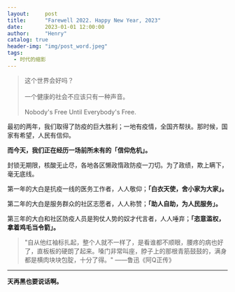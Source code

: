 ```yaml
---
layout:     post
title:      "Farewell 2022. Happy New Year, 2023"
date:       2023-01-01 12:00:00
author:     "Henry"
catalog: true
header-img: "img/post_word.jpeg"
tags:
  - 时代的缩影
---
```


> 这个世界会好吗？  
> <br/>
> 一个健康的社会不应该只有一种声音。  
> <br/>
> Nobody's Free Until Everybody's Free. 
> 


最初的两年，我们取得了防疫的巨大胜利；一地有疫情，全国齐帮扶。那时候，国家有希望，人民有信仰。

**而今天，我们正在经历一场前所未有的「信仰危机」。** 

封锁无期限，核酸无止尽，各地各区懒政惰政防疫一刀切。为了政绩，欺上瞒下，毫无底线。

第一年的大白是抗疫一线的医务工作者，人人敬仰；**「白衣天使，舍小家为大家」。**

第二年的大白是服务群众的社区志愿者，人人称赞；**「助人自助，为人民服务」。**

第三年的大白和社区防疫人员是狗仗人势的奴才代言者，人人唾弃；**「恣意滥权，拿着鸡毛当令箭」。**

> "自从他红袖标扎起，整个人就不一样了，是看谁都不顺眼，腰疼的病也好了，直板板的硬朗了起来。嗓门非常叫座，脖子上的那根青筋鼓鼓的，满身都是横肉块块包腚，十分了得。" ——鲁迅《阿Q正传》

---


**天再黑也要说话啊。**

<br />
